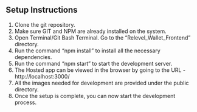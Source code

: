 ## Setup Instructions
1. Clone the git repository. 
2. Make sure GIT and NPM are already installed on the system.
3. Open Terminal/Git Bash Terminal. Go to the “Relevel_Wallet_Frontend” directory.
4. Run the command “npm install” to install all the necessary dependencies.
5. Run the command “npm start” to start the development server.
6. The Hosted app can be viewed in the browser by going to the URL - http://localhost:3000/
7. All the images needed for development are provided under the public directory.	
8. Once the setup is complete, you can now start the development process.
